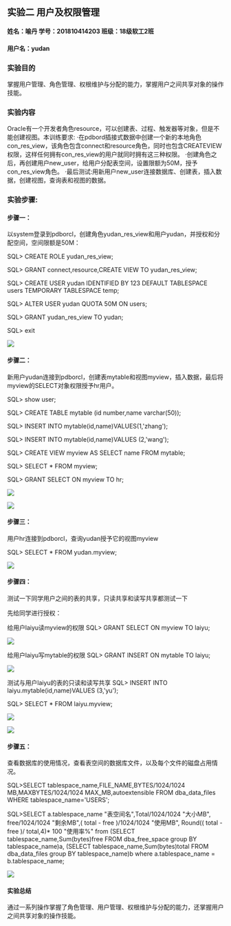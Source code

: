 ## 实验二 用户及权限管理

#### 姓名：喻丹  学号：201810414203   班级：18级软工2班

#### 用户名：yudan

### 实验目的

掌握用户管理、角色管理、权根维护与分配的能力，掌握用户之间共享对象的操作技能。

### 实验内容

Oracle有一个开发者角色resource，可以创建表、过程、触发器等对象，但是不能创建视图。本训练要求:
·在pdbord插接式数据中创建一个新的本地角色con_res_view，该角色包含connect和resource角色，同时也包含CREATEVIEW权限，这样任何拥有con_res_view的用户就同时拥有这三种权限。
·创建角色之后，再创建用户new_user，给用户分配表空间，设置限额为50M，授予con_res_view角色。
·最后测试:用新用户new_user连接数据库、创建表，插入数据，创建视图，查询表和视图的数据。

### 实验步骤:

#### 步骤一：

以system登录到pdborcl，创建角色yudan_res_view和用户yudan，并授权和分配空间，空间限额是50M：

SQL> CREATE ROLE yudan_res_view;

SQL> GRANT connect,resource,CREATE VIEW TO yudan_res_view;

SQL> CREATE USER yudan IDENTIFIED BY 123 DEFAULT TABLESPACE users TEMPORARY TABLESPACE temp;

SQL> ALTER USER yudan QUOTA 50M ON users;

SQL> GRANT yudan_res_view TO yudan;

SQL> exit

![](picture1.png)

#### 步骤二：

新用户yudan连接到pdborcl，创建表mytable和视图myview，插入数据，最后将myview的SELECT对象权限授予hr用户。

SQL> show user;

SQL> CREATE TABLE mytable (id number,name varchar(50));

SQL> INSERT INTO mytable(id,name)VALUES(1,'zhang');

SQL> INSERT INTO mytable(id,name)VALUES (2,'wang');

SQL> CREATE VIEW myview AS SELECT name FROM mytable;

SQL> SELECT * FROM myview;

SQL> GRANT SELECT ON myview TO hr;

![](picture2.1.png)

![](picture2.2.png)

#### 步骤三：

用户hr连接到pdborcl，查询yudan授予它的视图myview

SQL> SELECT * FROM yudan.myview;

![](picture3.png)

#### 步骤四：

测试一下同学用户之间的表的共享，只读共享和读写共享都测试一下

先给同学进行授权：

给用户laiyu读myview的权限
SQL> GRANT SELECT ON myview TO laiyu;

![](picture4.1.png)

给用户laiyu写mytable的权限
SQL> GRANT INSERT ON mytable TO laiyu;

![](picture4.2.png)

测试与用户laiyu的表的只读和读写共享
SQL> INSERT INTO laiyu.mytable(id,name)VALUES (3,'yu');

SQL> SELECT * FROM laiyu.myview;

![](picture4.4.png)

![](picture4.5.png)

#### 步骤五：

查看数据库的使用情况，查看表空间的数据库文件，以及每个文件的磁盘占用情况。

SQL>SELECT tablespace_name,FILE_NAME,BYTES/1024/1024 MB,MAXBYTES/1024/1024 MAX_MB,autoextensible FROM dba_data_files  WHERE  tablespace_name='USERS';

SQL>SELECT a.tablespace_name "表空间名",Total/1024/1024 "大小MB",
 free/1024/1024 "剩余MB",( total - free )/1024/1024 "使用MB",
 Round(( total - free )/ total,4)* 100 "使用率%"
 from (SELECT tablespace_name,Sum(bytes)free
        FROM   dba_free_space group  BY tablespace_name)a,
       (SELECT tablespace_name,Sum(bytes)total FROM dba_data_files
        group  BY tablespace_name)b
 where  a.tablespace_name = b.tablespace_name;

![](picture5.png)

#### 实验总结

通过一系列操作掌握了角色管理、用户管理、权根维护与分配的能力，还掌握用户之间共享对象的操作技能。
